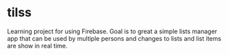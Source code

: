 tilss
=====

Learning project for using Firebase. Goal is to great a simple lists manager app
that can be used by multiple persons and changes to lists and list items are
show in real time.
